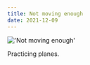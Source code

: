 ```yaml
---
title: Not moving enough
date: 2021-12-09
---
```


!['Not moving enough'](/Notmoving.jpeg)

Practicing planes.